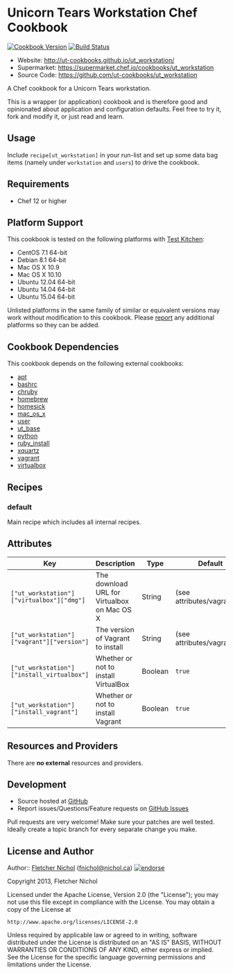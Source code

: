 # Unicorn Tears Workstation Chef Cookbook

[![Cookbook Version](http://img.shields.io/cookbook/v/ut_workstation.svg)](https://supermarket.chef.io/cookbooks/ut_workstation)
[![Build Status](https://travis-ci.org/ut-cookbooks/ut_workstation.png?branch=master)](https://travis-ci.org/ut-cookbooks/ut_workstation)

* Website: http://ut-cookbooks.github.io/ut_workstation/
* Supermarket: https://supermarket.chef.io/cookbooks/ut_workstation
* Source Code: https://github.com/ut-cookbooks/ut_workstation

A Chef cookbook for a Unicorn Tears workstation.

This is a wrapper (or application) cookbook and is therefore good and
opinionated about application and configuration defaults. Feel free to try it,
fork and modify it, or just read and learn.

## Usage

Include `recipe[ut_workstation]` in your run-list and set up some data
bag items (namely under `workstation` and `users`) to drive the cookbook.

## Requirements

* Chef 12 or higher

## Platform Support

This cookbook is tested on the following platforms with [Test
Kitchen](http://kitchen.ci):

* CentOS 7.1 64-bit
* Debian 8.1 64-bit
* Mac OS X 10.9
* Mac OS X 10.10
* Ubuntu 12.04 64-bit
* Ubuntu 14.04 64-bit
* Ubuntu 15.04 64-bit

Unlisted platforms in the same family of similar or equivalent versions may
work without modification to this cookbook. Please [report][issues] any
additional platforms so they can be added.

## Cookbook Dependencies

This cookbook depends on the following external cookbooks:

* [apt](https://supermarket.chef.io/cookbooks/apt)
* [bashrc](https://supermarket.chef.io/cookbooks/bashrc)
* [chruby](https://supermarket.chef.io/cookbooks/chruby)
* [homebrew](https://supermarket.chef.io/cookbooks/homebrew)
* [homesick](https://supermarket.chef.io/cookbooks/homesick)
* [mac_os_x](https://supermarket.chef.io/cookbooks/mac_os_x)
* [user](https://supermarket.chef.io/cookbooks/user)
* [ut_base](https://supermarket.chef.io/cookbooks/ut_base)
* [python](https://supermarket.chef.io/cookbooks/python)
* [ruby_install](https://supermarket.chef.io/cookbooks/ruby_install)
* [xquartz](https://supermarket.chef.io/cookbooks/xquartz)
* [vagrant](https://supermarket.chef.io/cookbooks/vagrant)
* [virtualbox](https://supermarket.chef.io/cookbooks/virtualbox)

## Recipes

### default

Main recipe which includes all internal recipes.

## Attributes

| Key                                        | Description                                 | Type    | Default                     |
|--------------------------------------------|---------------------------------------------|---------|-----------------------------|
| `["ut_workstation"]["virtualbox"]["dmg"]`  | The download URL for Virtualbox on Mac OS X | String  | (see attributes/vagrant.rb) |
| `["ut_workstation"]["vagrant"]["version"]` | The version of Vagrant to install           | String  | (see attributes/vagrant.rb) |
| `["ut_workstation"]["install_virtualbox"]` | Whether or not to install VirtualBox        | Boolean | `true`                      |
| `["ut_workstation"]["install_vagrant"]`    | Whether or not to install Vagrant           | Boolean | `true`                      |

## Resources and Providers

There are **no external** resources and providers.

## Development

* Source hosted at [GitHub][repo]
* Report issues/Questions/Feature requests on [GitHub Issues][issues]

Pull requests are very welcome! Make sure your patches are well tested.
Ideally create a topic branch for every separate change you make.

## License and Author

Author:: [Fletcher Nichol][fnichol] (<fnichol@nichol.ca>) [![endorse](http://api.coderwall.com/fnichol/endorsecount.png)](http://coderwall.com/fnichol)

Copyright 2013, Fletcher Nichol

Licensed under the Apache License, Version 2.0 (the "License");
you may not use this file except in compliance with the License.
You may obtain a copy of the License at

    http://www.apache.org/licenses/LICENSE-2.0

Unless required by applicable law or agreed to in writing, software
distributed under the License is distributed on an "AS IS" BASIS,
WITHOUT WARRANTIES OR CONDITIONS OF ANY KIND, either express or implied.
See the License for the specific language governing permissions and
limitations under the License.

[fnichol]:      https://github.com/fnichol
[repo]:         https://github.com/ut-cookbooks/ut_workstation
[issues]:       https://github.com/ut-cookbooks/ut_workstation/issues
